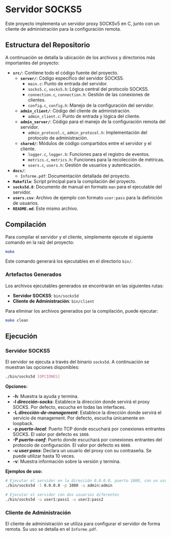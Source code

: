 # Servidor SOCKS5

Este proyecto implementa un servidor proxy SOCKSv5 en C, junto con un cliente de administración para la configuración remota.

## Estructura del Repositorio

A continuación se detalla la ubicación de los archivos y directorios más importantes del proyecto:

- **`src/`**: Contiene todo el código fuente del proyecto.
  - **`server/`**: Código específico del servidor SOCKS5.
    - `main.c`: Punto de entrada del servidor.
    - `socks5.c`, `socks5.h`: Lógica central del protocolo SOCKS5.
    - `connection.c`, `connection.h`: Gestión de las conexiones de clientes.
    - `config.c`, `config.h`: Manejo de la configuración del servidor.
  - **`admin_client/`**: Código del cliente de administración.
    - `admin_client.c`: Punto de entrada y lógica del cliente.
  - **`admin_server/`**: Código para el manejo de la configuración remota del servidor.
    - `admin_protocol.c`, `admin_protocol.h`: Implementación del protocolo de administración.
  - **`shared/`**: Módulos de código compartidos entre el servidor y el cliente.
    - `logger.c`, `logger.h`: Funciones para el registro de eventos.
    - `metrics.c`, `metrics.h`: Funciones para la recolección de métricas.
    - `users.c`, `users.h`: Gestión de usuarios y autenticación.
- **`docs/`**:
  - `Informe.pdf`: Documentación detallada del proyecto.
- **`Makefile`**: Script principal para la compilación del proyecto.
- **`socks5d.8`**: Documento de manual en formato `man` para el ejecutable del servidor.
- **`users.csv`**: Archivo de ejemplo con formato `user:pass` para la definición de usuarios.
- **`README.md`**: Este mismo archivo.

## Compilación

Para compilar el servidor y el cliente, simplemente ejecute el siguiente comando en la raíz del proyecto:

```bash
make
```

Este comando generará los ejecutables en el directorio `bin/`.

### Artefactos Generados

Los archivos ejecutables generados se encontrarán en las siguientes rutas:

- **Servidor SOCKS5**: `bin/socks5d`
- **Cliente de Administración**: `bin/client`

Para eliminar los archivos generados por la compilación, puede ejecutar:

```bash
make clean
```

## Ejecución

### Servidor SOCKS5

El servidor se ejecuta a través del binario `socks5d`. A continuación se muestran las opciones disponibles:

```bash
./bin/socks5d [OPCIONES]
```

**Opciones:**

- **-h**: Muestra la ayuda y termina.
- **-l *dirección-socks***: Establece la dirección donde servirá el proxy SOCKS. Por defecto, escucha en todas las interfaces.
- **-L *dirección-de-management***: Establece la dirección donde servirá el servicio de management. Por defecto, escucha únicamente en loopback.
- **-p *puerto-local***: Puerto TCP donde escuchará por conexiones entrantes SOCKS. El valor por defecto es `1080`.
- **-P *puerto-conf***: Puerto donde escuchará por conexiones entrantes del protocolo de configuración. El valor por defecto es `8080`.
- **-u *user:pass***: Declara un usuario del proxy con su contraseña. Se puede utilizar hasta 10 veces.
- **-v**: Muestra información sobre la versión y termina.

**Ejemplos de uso:**

```bash
# Ejecutar el servidor en la dirección 0.0.0.0, puerto 1080, con un usuario "admin" y contraseña "admin"
./bin/socks5d -l 0.0.0.0 -p 1080 -u admin:admin

# Ejecutar el servidor con dos usuarios diferentes
./bin/socks5d -u user1:pass1 -u user2:pass2
```

### Cliente de Administración

El cliente de administración se utiliza para configurar el servidor de forma remota. Su uso se detalla en el `Informe.pdf`.